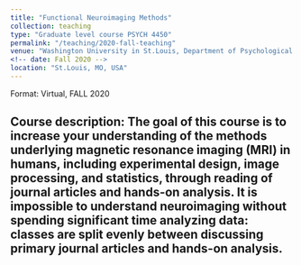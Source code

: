 ```yaml
---
title: "Functional Neuroimaging Methods"
collection: teaching
type: "Graduate level course PSYCH 4450"
permalink: "/teaching/2020-fall-teaching"
venue: "Washington University in St.Louis, Department of Psychological and Brain Sciences"
<!-- date: Fall 2020 -->
location: "St.Louis, MO, USA"
---
```

Format: Virtual, FALL 2020

Course description: The goal of this course is to increase your understanding of the methods underlying magnetic resonance imaging (MRI) in humans, including experimental design, image processing, and statistics, through reading of journal articles and hands-on analysis. It is impossible to understand neuroimaging without spending significant time analyzing data: classes are split evenly between discussing primary journal articles and hands-on analysis. 
---

<!-- This is a description of a teaching experience. You can use markdown like any other post.

Heading 1
======

Heading 2
======

Heading 3
====== -->
